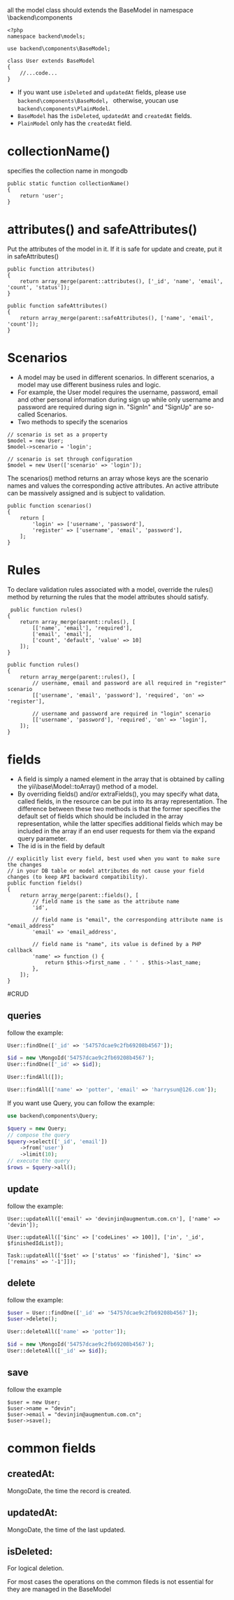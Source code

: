 all the model class should extends the BaseModel in namespace \backend\components

```
<?php
namespace backend\models;

use backend\components\BaseModel;

class User extends BaseModel
{
    //...code...
}
```

* If you want use `isDeleted` and `updatedAt` fields, please use `backend\components\BaseModel`， otherwise, youcan use `backend\components\PlainModel`.
* `BaseModel` has the `isDeleted`, `updatedAt` and `createdAt` fields.
* `PlainModel` only has the `createdAt` field.

# collectionName()
specifies the collection name in mongodb

```
public static function collectionName()
{
    return 'user';
}
```

# attributes() and safeAttributes()
Put the attributes of the model in it. If it is safe for update and create, put it in safeAttributes()
```
public function attributes()
{
    return array_merge(parent::attributes(), ['_id', 'name', 'email', 'count', 'status']);
}

public function safeAttributes()
{
    return array_merge(parent::safeAttributes(), ['name', 'email', 'count']);
}
```

# Scenarios
* A model may be used in different scenarios. In different scenarios, a model may use different business rules and logic.
* For example, the User model requires the username, password, email and other personal information during sign up while only username and password are required during sign in. "SignIn" and "SignUp" are so-called Scenarios.
* Two methods to specify the scenarios

```
// scenario is set as a property
$model = new User;
$model->scenario = 'login';

// scenario is set through configuration
$model = new User(['scenario' => 'login']);
```

The scenarios() method returns an array whose keys are the scenario names and values the corresponding active attributes. An active attribute can be massively assigned and is subject to validation.

```
public function scenarios()
{
    return [
        'login' => ['username', 'password'],
        'register' => ['username', 'email', 'password'],
    ];
}
```

# Rules
To declare validation rules associated with a model, override the rules() method by returning the rules that the model attributes should satisfy.

```
 public function rules()
{
    return array_merge(parent::rules(), [
        [['name', 'email'], 'required'],
        ['email', 'email'],
        ['count', 'default', 'value' => 10]
    ]);
}
```

```
public function rules()
{
    return array_merge(parent::rules(), [
        // username, email and password are all required in "register" scenario
        [['username', 'email', 'password'], 'required', 'on' => 'register'],

        // username and password are required in "login" scenario
        [['username', 'password'], 'required', 'on' => 'login'],
    ]);
}
```

# fields
* A field is simply a named element in the array that is obtained by calling the yii\base\Model::toArray() method of a model.
* By overriding fields() and/or extraFields(), you may specify what data, called fields, in the resource can be put into its array representation. The difference between these two methods is that the former specifies the default set of fields which should be included in the array representation, while the latter specifies additional fields which may be included in the array if an end user requests for them via the expand query parameter. 
* The id is in the field by default

```
// explicitly list every field, best used when you want to make sure the changes
// in your DB table or model attributes do not cause your field changes (to keep API backward compatibility).
public function fields()
{
    return array_merge(parent::fields(), [
        // field name is the same as the attribute name
        'id',

        // field name is "email", the corresponding attribute name is "email_address"
        'email' => 'email_address',

        // field name is "name", its value is defined by a PHP callback
        'name' => function () {
            return $this->first_name . ' ' . $this->last_name;
        },
    ]);
}
```

#CRUD

## queries
follow the example:

```php
User::findOne(['_id' => '54757dcae9c2fb69208b4567']);

$id = new \MongoId('54757dcae9c2fb69208b4567');
User::findOne(['_id' => $id]);

User::findAll([]);

User::findAll(['name' => 'potter', 'email' => 'harrysun@126.com']);
```

If you want use Query, you can follow the example:

```php
use backend\components\Query;

$query = new Query;
// compose the query
$query->select(['_id', 'email'])
    ->from('user')
    ->limit(10);
// execute the query
$rows = $query->all();
```

## update
follow the example:

```
User::updateAll(['email' => 'devinjin@augmentum.com.cn'], ['name' => 'devin']);

User::updateAll(['$inc' => ['codeLines' => 100]], ['in', '_id', $finishedIdList]);

Task::updateAll(['$set' => ['status' => 'finished'], '$inc' => ['remains' => '-1']]);
```

## delete

follow the example:

```php
$user = User::findOne(['_id' => '54757dcae9c2fb69208b4567']);
$user->delete();

User::deleteAll(['name' => 'potter']);

$id = new \MongoId('54757dcae9c2fb69208b4567');
User::deleteAll(['_id' => $id]);
```

## save

follow the example

```
$user = new User;
$user->name = "devin";
$user->email = "devinjin@augmentum.com.cn";
$user->save();
```

# common fields
## createdAt:
MongoDate, the time the record is created.

## updatedAt:
MongoDate, the time of the last updated.

## isDeleted:
For logical deletion.

For most cases the operations on the common fileds is not essential for they are managed in the BaseModel



